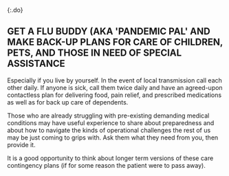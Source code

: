 {:.do}
## GET A FLU BUDDY (AKA 'PANDEMIC PAL' AND MAKE BACK-UP PLANS FOR CARE OF CHILDREN, PETS, AND THOSE IN NEED OF SPECIAL ASSISTANCE

Especially if you live by yourself. In the event of local transmission call each other daily. If anyone is sick, call them twice daily and have an agreed-upon contactless plan for delivering food, pain relief, and prescribed medications as well as for back up care of dependents.

Those who are already struggling with pre-existing demanding medical conditions may have useful experience to share about preparedness and about how to navigate the kinds of operational challenges the rest of us may be just coming to grips with. Ask them what they need from you, then provide it.

It is a good opportunity to think about longer term versions of these care contingency plans (if for some reason the patient were to pass away).
